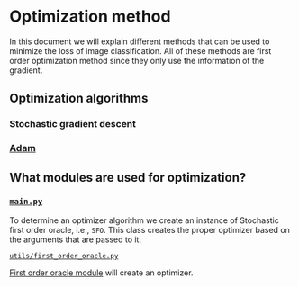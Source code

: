  
# Optimization method
 
In this document we will explain different methods that can be used to minimize the loss of image classification. All of these methods are first order optimization method since they only use the information of the gradient.
 
## Optimization algorithms
 
### Stochastic gradient descent 
### [Adam](https://arxiv.org/pdf/1412.6980.pdf)
 
 
## What modules are used for optimization?
 
### [`main.py`](https://github.com/sdamadi/image-classification/blob/main/main.py)
 
To determine an optimizer algorithm we create an instance of Stochastic first order oracle, i.e., `SFO`. This class creates the proper optimizer based on the arguments that are passed to it.
 
 
[`utils/first_order_oracle.py`](https://github.com/sdamadi/image-classification/blob/main/utils/first_order_oracle.py)
 
[First order oracle module](https://github.com/sdamadi/image-classification/blob/main/utils/first_order_oracle.py) will create an optimizer.
 
